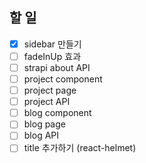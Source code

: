 ## 할 일

- [x] sidebar 만들기
- [ ] fadeInUp 효과
- [ ] strapi about API
- [ ] project component
- [ ] project page
- [ ] project API
- [ ] blog component
- [ ] blog page
- [ ] blog API
- [ ] title 추가하기 (react-helmet)

